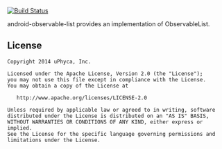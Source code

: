 [![Build Status](https://secure.travis-ci.org/uPhyca/android-observable-list.png?branch=master)](http://travis-ci.org/uPhyca/android-observable-list)


android-observable-list provides an implementation of ObservableList.


License
-------

    Copyright 2014 uPhyca, Inc.

    Licensed under the Apache License, Version 2.0 (the "License");
    you may not use this file except in compliance with the License.
    You may obtain a copy of the License at

       http://www.apache.org/licenses/LICENSE-2.0

    Unless required by applicable law or agreed to in writing, software
    distributed under the License is distributed on an "AS IS" BASIS,
    WITHOUT WARRANTIES OR CONDITIONS OF ANY KIND, either express or implied.
    See the License for the specific language governing permissions and
    limitations under the License.
